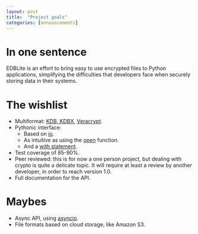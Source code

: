 ```yaml
---
layout: post
title:  "Project goals"
categories: [announcements]
---
```

# In one sentence
EDBLite is an effort to bring easy to use encrypted files to Python applications, simplifying the difficulties that
developers face when securely storing data in their systems.

# The wishlist
- Multiformat: [KDB, KDBX](https://gist.github.com/lgg/e6ccc6e212d18dd2ecd8a8c116fb1e45),
[Veracrypt](https://www.veracrypt.fr/en/Technical%20Details.html).
- Pythonic interface:
    - Based on [io](https://docs.python.org/3/library/io.html#io-overview). 
    - As intuitive as using the [open](https://docs.python.org/3/library/functions.html#open) function.
    - And a [with statement](https://docs.python.org/3/reference/compound_stmts.html#the-with-statement).
- Test coverage of 85-90%.
- Peer reviewed: this is for now a one person project, but dealing with crypto is quite a delicate topic. 
It will require at least a review by another developer, in order to reach version 1.0.
- Full documentation for the API.

# Maybes
- Async API, using [asyncio](https://docs.python.org/3/library/asyncio.html).
- File formats based on cloud storage, like Amazon S3.
